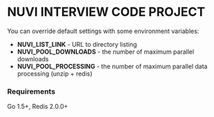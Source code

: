 NUVI INTERVIEW CODE PROJECT
===========

You can override default settings with some environment variables:
- **NUVI_LIST_LINK** - URL to directory listing
- **NUVI_POOL_DOWNLOADS** - the number of maximum parallel downloads
- **NUVI_POOL_PROCESSING** - the number of maximum parallel data processing (unzip + redis)
  
### Requirements

Go 1.5+, Redis 2.0.0+

